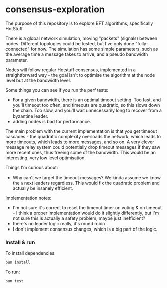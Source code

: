 # consensus-exploration

The purpose of this repository is to explore BFT algorithms, specifically HotStuff.

There is a global network simulation, moving "packets" (signals) between nodes. Different topologies could be tested, but I've only done "fully-connected" for now.
The simulation has some simple parameters, such as the average time a message takes to arrive, and a pseudo bandwidth parameter.

Nodes will follow regular Hotstuff consensus, implemented in a straightforward way - the goal isn't to optimise the algorithm at the node level but at the bandwidth level.

Some things you can see if you run the perf tests:
- For a given bandwidth, there is an optimal timeout setting. Too fast, and you'll timeout too often, and timeouts are quadratic, so this slows down the chain. Too slow, and you'll wait unnecessarily long to recover from a byzantine leader.
- adding nodes is bad for performance.

The main problem with the current implementation is that you get timeout cascades - the quadratic complexity overloads the network, which leads to more timeouts, which leads to more messages, and so on.
A very clever message relay system could potentially drop timeout messages if they saw more recent ones, thus freeing some of the bandwidth. This would be an interesting, very low level optimisation.

Things I'm curious about:
- Why can't we target the timeout messages? We kinda assume we know the `n` next leaders regardless. This would fix the quadratic problem and actually be insanely efficient.

Implementation notes:
- I'm not sure it's correct to reset the timeout timer on voting & on timeout - I think a proper implementation would do it slightly differently, but I'm not sure this is actually a safety problem, maybe just inefficient?
- there's no leader logic really, it's round robin
- I don't implement consensus changes, which is a big part of the logic.

### Install & run

To install dependencies:

```bash
bun install
```

To run:

```bash
bun test
```
